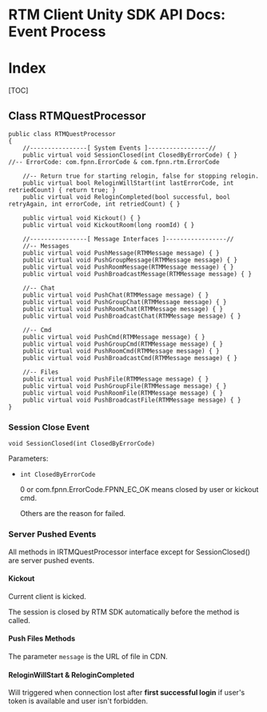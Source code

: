# RTM Client Unity SDK API Docs: Event Process

# Index

[TOC]

## Class RTMQuestProcessor

    public class RTMQuestProcessor
    {
        //----------------[ System Events ]-----------------//
        public virtual void SessionClosed(int ClosedByErrorCode) { }    //-- ErrorCode: com.fpnn.ErrorCode & com.fpnn.rtm.ErrorCode

        //-- Return true for starting relogin, false for stopping relogin.
        public virtual bool ReloginWillStart(int lastErrorCode, int retriedCount) { return true; }
        public virtual void ReloginCompleted(bool successful, bool retryAgain, int errorCode, int retriedCount) { }

        public virtual void Kickout() { }
        public virtual void KickoutRoom(long roomId) { }

        //----------------[ Message Interfaces ]-----------------//
        //-- Messages
        public virtual void PushMessage(RTMMessage message) { }
        public virtual void PushGroupMessage(RTMMessage message) { }
        public virtual void PushRoomMessage(RTMMessage message) { }
        public virtual void PushBroadcastMessage(RTMMessage message) { }

        //-- Chat
        public virtual void PushChat(RTMMessage message) { }
        public virtual void PushGroupChat(RTMMessage message) { }
        public virtual void PushRoomChat(RTMMessage message) { }
        public virtual void PushBroadcastChat(RTMMessage message) { }

        //-- Cmd
        public virtual void PushCmd(RTMMessage message) { }
        public virtual void PushGroupCmd(RTMMessage message) { }
        public virtual void PushRoomCmd(RTMMessage message) { }
        public virtual void PushBroadcastCmd(RTMMessage message) { }

        //-- Files
        public virtual void PushFile(RTMMessage message) { }
        public virtual void PushGroupFile(RTMMessage message) { }
        public virtual void PushRoomFile(RTMMessage message) { }
        public virtual void PushBroadcastFile(RTMMessage message) { }
    }

### Session Close Event

	void SessionClosed(int ClosedByErrorCode)

Parameters:

+ `int ClosedByErrorCode`

	0 or com.fpnn.ErrorCode.FPNN_EC_OK means closed by user or kickout cmd.

	Others are the reason for failed.

### Server Pushed Events

All methods in IRTMQuestProcessor interface except for SessionClosed() are server pushed events.

#### Kickout

Current client is kicked.

The session is closed by RTM SDK automatically before the method is called.

#### Push Files Methods

The parameter `message` is the URL of file in CDN.

#### ReloginWillStart & ReloginCompleted

Will triggered when connection lost after **first successful login** if user's token is available and user isn't forbidden.